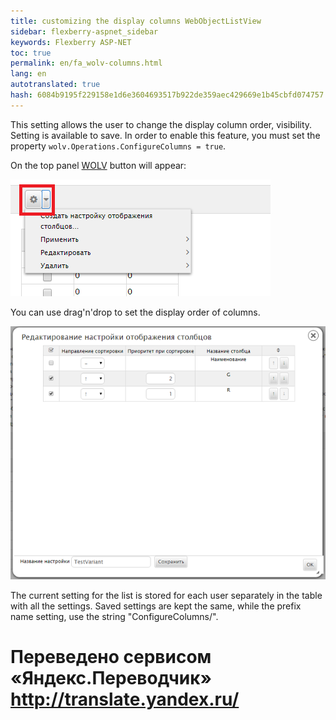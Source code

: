 ```yaml
--- 
title: customizing the display columns WebObjectListView 
sidebar: flexberry-aspnet_sidebar 
keywords: Flexberry ASP-NET 
toc: true 
permalink: en/fa_wolv-columns.html 
lang: en 
autotranslated: true 
hash: 6084b9195f229158e1d6e3604693517b922de359aec429669e1b45cbfd074757 
--- 
```


This setting allows the user to change the display column order, visibility. Setting is available to save. 
In order to enable this feature, you must set the property `wolv.Operations.ConfigureColumns = true`. 

On the top panel [WOLV](fa_web-object-list-view.html) button will appear: 

![](/images/pages/products/flexberry-aspnet/controls/wolv/configure-columns-button.png) 

You can use drag'n'drop to set the display order of columns. 

![](/images/pages/products/flexberry-aspnet/controls/wolv/configure-columns-form.png) 

The current setting for the list is stored for each user separately in the table with all the settings. Saved settings are kept the same, while the prefix name setting, use the string "ConfigureColumns/". 



 # Переведено сервисом «Яндекс.Переводчик» http://translate.yandex.ru/
